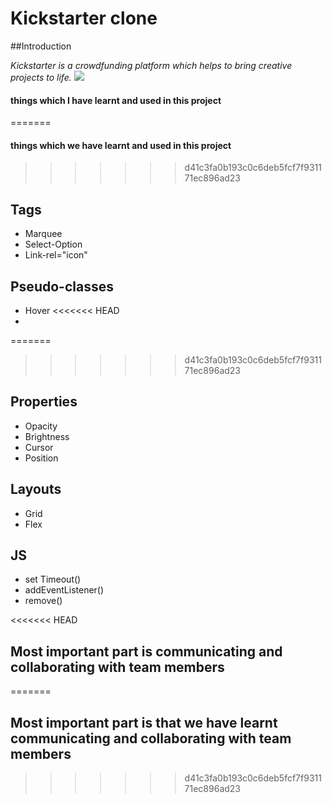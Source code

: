 # Kickstarter clone

##Introduction

*Kickstarter is a crowdfunding platform which helps to bring creative projects to life.*
![](https://bhanum.hashnode.dev/_next/image?url=https%3A%2F%2Fcdn.hashnode.com%2Fres%2Fhashnode%2Fimage%2Fupload%2Fv1612851906089%2FKcdzKIovN.png%3Fw%3D1600%26h%3D840%26fit%3Dcrop%26crop%3Dentropy%26auto%3Dcompress%2Cformat%26format%3Dwebp&w=1920&q=75)

#### things which I have learnt and used in this project
=======
#### things which we have learnt and used in this project
>>>>>>> d41c3fa0b193c0c6deb5fcf7f931171ec896ad23
## Tags
* Marquee
* Select-Option
* Link-rel="icon"

## Pseudo-classes
* Hover 
<<<<<<< HEAD
* 
=======

>>>>>>> d41c3fa0b193c0c6deb5fcf7f931171ec896ad23

## Properties
* Opacity
* Brightness
* Cursor
* Position

## Layouts
* Grid
* Flex

## JS
* set Timeout()
* addEventListener()
* remove()

<<<<<<< HEAD
## Most important part is communicating and collaborating with team members
=======
## Most important part is that we have learnt communicating and collaborating with team members
>>>>>>> d41c3fa0b193c0c6deb5fcf7f931171ec896ad23
